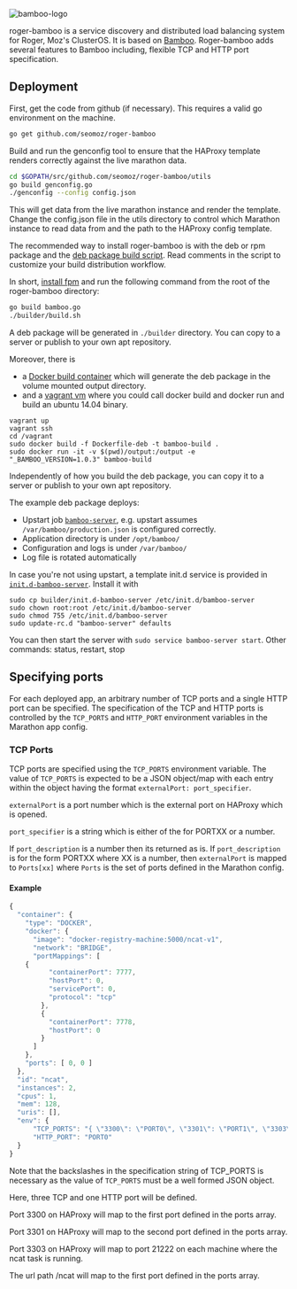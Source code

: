 ![bamboo-logo](https://cloud.githubusercontent.com/assets/37033/4110258/a8cc58bc-31ef-11e4-87c9-dd20bd2468c2.png)

roger-bamboo is a service discovery and distributed load balancing
system for Roger, Moz's ClusterOS. It is based on
[Bamboo](https://github.com/QubitProducts/bamboo). Roger-bamboo adds
several features to Bamboo including, flexible TCP and HTTP port
specification.

## Deployment

First, get the code from github (if necessary). This requires a valid
go environment on the machine.

```bash
go get github.com/seomoz/roger-bamboo
```

Build and run the genconfig tool to ensure that the HAProxy template
renders correctly against the live marathon data.

```bash
cd $GOPATH/src/github.com/seomoz/roger-bamboo/utils
go build genconfig.go
./genconfig --config config.json
```

This will get data from the live marathon instance and render the template. Change the config.json file in the utils directory to control which Marathon instance to read data from and the path to the HAProxy config template.

The recommended way to install roger-bamboo is with the deb or rpm
package and the
[deb package build script](https://github.com/QubitProducts/bamboo/blob/master/builder/build.sh).
Read comments in the script to customize your build distribution
workflow.

In short, [install fpm](https://github.com/jordansissel/fpm) and run the following command from the root of the roger-bamboo directory:

```bash
go build bamboo.go
./builder/build.sh
```

A deb package will be generated in `./builder` directory. You can copy to a server or publish to your own apt repository.

Moreover, there is
- a [Docker build container](builder/build.sh) which will generate the deb package in the volume mounted output directory.
- and a [vagrant vm](Vagrantfile) where you could call docker build and docker run and build an ubuntu 14.04 binary.
```
vagrant up
vagrant ssh
cd /vagrant
sudo docker build -f Dockerfile-deb -t bamboo-build .
sudo docker run -it -v $(pwd)/output:/output -e "_BAMBOO_VERSION=1.0.3" bamboo-build
```

Independently of how you build the deb package, you can copy it to a server or publish to your own apt repository.

The example deb package deploys:

* Upstart job [`bamboo-server`](https://github.com/QubitProducts/bamboo/blob/master/builder/bamboo-server), e.g. upstart assumes `/var/bamboo/production.json` is configured correctly.
* Application directory is under `/opt/bamboo/`
* Configuration and logs is under `/var/bamboo/`
* Log file is rotated automatically

In case you're not using upstart, a template init.d service is provided in [`init.d-bamboo-server`](https://github.com/QubitProducts/bamboo/blob/master/builder/init.d-bamboo-server). Install it with
```
sudo cp builder/init.d-bamboo-server /etc/init.d/bamboo-server
sudo chown root:root /etc/init.d/bamboo-server
sudo chmod 755 /etc/init.d/bamboo-server
sudo update-rc.d "bamboo-server" defaults
```

You can then start the server with ```sudo service bamboo-server start```. Other commands: status, restart, stop

## Specifying ports
For each deployed app, an arbitrary number of TCP
ports and a single HTTP port can be specified. The specification of
the TCP and HTTP ports is controlled by the `TCP_PORTS` and `HTTP_PORT`
environment variables in the Marathon app config.

### TCP Ports

TCP ports are specified using the `TCP_PORTS`
environment variable. The value of `TCP_PORTS` is expected to be a
JSON object/map with each entry within the object having the format
`externalPort: port_specifier`.

`externalPort` is a port number which is the external port on HAProxy which is opened.

`port_specifier` is a string which is either of the for PORTXX or a number.

If `port_description` is a number then its returned as is. If
  `port_description` is for the form PORTXX where XX is a number, then
  `externalPort` is mapped to `Ports[xx]` where `Ports` is the set of
  ports defined in the Marathon config.

#### Example

```Javascript
{
  "container": {
    "type": "DOCKER",
    "docker": {
      "image": "docker-registry-machine:5000/ncat-v1",
      "network": "BRIDGE",
      "portMappings": [
	{
          "containerPort": 7777,
          "hostPort": 0,
          "servicePort": 0,
          "protocol": "tcp"
        },
        {
          "containerPort": 7778,
          "hostPort": 0
        }
      ]
    },
    "ports": [ 0, 0 ]
  },
  "id": "ncat",
  "instances": 2,
  "cpus": 1,
  "mem": 128,
  "uris": [],
  "env": {
      "TCP_PORTS": "{ \"3300\": \"PORT0\", \"3301\": \"PORT1\", \"3303\": \"21222\"}",
	  "HTTP_PORT": "PORT0"
  }
}
```

Note that the backslashes in the specification string of TCP_PORTS is
necessary as the value of `TCP_PORTS` must be a well formed JSON
object.

Here, three TCP and one HTTP port will be defined.

Port 3300 on HAProxy will map to the first port defined in the ports array.

Port 3301 on HAProxy will map to the second port defined in the ports array.

Port 3303 on HAProxy will map to port 21222 on each machine where the ncat task is running.

The url path /ncat will map to the first port defined in the ports array.
